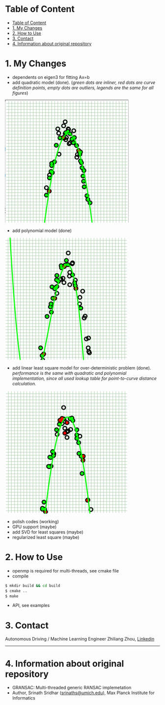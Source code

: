 # Table of Content
- [Table of Content](#table-of-content)
- [1. My Changes](#1-my-changes)
- [2. How to Use](#2-how-to-use)
- [3. Contact](#3-contact)
- [4. Information about original repository](#4-information-about-original-repository)

# 1. My Changes
* dependents on eigen3 for fitting Ax=b
* add quadratic model (done). 
  (_green dots are inliner, red dots are curve definition points, empty dots are outliers, legends are the same for all figures_)

![RANSAC quadratic fitting example](./examples/quadratic_fitting.png)

* add polynomial model (done)

![RANSAC polynomial fitting example](./examples/polynomial_fitting.png)
 
* add linear least square model for over-deterministic problem (done). 
  _performance is the same with quadratic and polynomial implementation, since all used lookup table for point-to-curve distance calculation._

![lls fitting example](./examples/lls_fitting.png)

* polish codes (working)
* GPU support (maybe)
* add SVD for least squares (maybe)
* regularized least square (maybe)

# 2. How to Use
* openmp is required for multi-threads, see cmake file
* compile
```bash
$ mkdir build && cd build
$ cmake ..
$ make
```

* API, see examples

# 3. Contact
Autonomous Driving / Machine Learning Engineer
Zhiliang Zhou, [Linkedin](https://www.linkedin.com/in/zhiliang-zhou/)


---
# 4. Information about original repository
* GRANSAC: Multi-threaded generic RANSAC implemetation
* Author, Srinath Sridhar (srinaths@umich.edu), Max Planck Institute for Informatics
